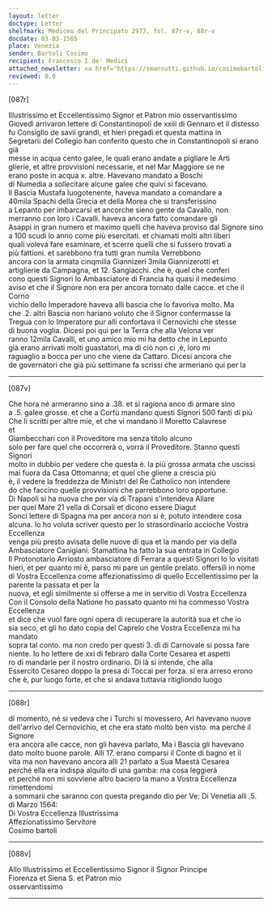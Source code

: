 ```yaml
---
layout: letter
doctype: Letter
shelfmark: Mediceo del Principato 2977, fol. 87r-v, 88r-v
docdate: 03-03-1565
place: Venezia
sender: Bartoli Cosimo
recipient: Francesco I de' Medici
attached_newsletter: <a href="https://smansutti.github.io/cosimobartoli/texts/3079_067,3079_068/">3079_067,3079_068</a>
reviewed: 0.0
---
```


[087r]  
  
  
Illustrissimo et Eccellentissimo Signor et Patron mio osservantissimo  
Giovedì arrivaron lettere di Constantinopoli de xxiii di Gennaro et il distesso  
fu Consiglio de savii grandi, et hieri pregadi et questa mattina in  
Segretarii del Collegio han conferito questo che in Constantinopoli si erano già  
messe in acqua cento galee, le quali erano andate a pigliare le Arti  
glierie, et altre provvisioni necessarie, et nel Mar Maggiore se ne  
erano poste in acqua x. altre. Havevano mandato a Boschi  
di Numedia a sollecitare alcune galee che quivi si facevano.  
Il Bascia Mustafa luogotenente, haveva mandato a comandare a  
40mila Spachi della Grecia et della Morea che si transferissino  
a Lepanto per imbarcarsi et ancorche sieno gente da Cavallo, non  
merranno con loro i Cavalli. haveva ancora fatto comandare gli  
Asappi in gran numero et maximo quelli che haveva proviso dal Signore sino  
a 100 scudi lo anno come più esercitati. et chiamati molti altri liberi  
quali voleva fare esaminare, et scerre quelli che si fussero trovati a  
più fattioni. et sarebbono fra tutti gran numila Verrebbono  
ancora con la armata cinqmilia Giannizeri 3mila Giannizerotti et  
artiglierie da Campagna, et 12. Sangiacchi. che è, quel che conferi  
cono questi Signori lo Ambasciatore di Francia ha quasi il medesimo  
aviso et che il Signore non era per ancora tornato dalle cacce. et che il Corno  
vichio dello Imperadore haveva alli bascia che lo favoriva molto. Ma  
che .2. altri Bascia non hariano voluto che il Signor confermasse la  
Tregua con lo Imperatore pur alli confortava il Cernovichi che stesse  
di buona voglia. Dicesi poi qui per la Terra che alla Velona ver  
ranno 12mila Cavalli, et uno amico mio mi ha detto che in Lepunto  
già erano arrivati molti guastatori, ma di ciò non ci ,è, loro mi  
raguaglio a bocca per uno che viene da Cattaro. Dicesi ancora che  
de governatori che già più settimane fa scrissi che armeriano qui per la  
  
---  

[087v]  
  
  
Che hora né armeranno sino a .38. et si ragiona anco di armare sino  
a .5. galee grosse. et che a Corfù mandano questi Signori 500 fanti di più  
Che li scritti per altre mie, et che vi mandano il Moretto Calavrese  
et  
Giambecchari con il Proveditore ma senza titolo alcuno  
solo per fare quel che occorrerà o, vorrà il Proveditore. Stanno questi Signori  
molto in dubbio per vedere che questa è. la più grossa armata che uscissi  
mai fuora da Casa Ottomanna; et quel che gliene a crescia più  
è, il vedere la freddezza de Ministri del Re Catholico non intendere  
do che faccino quelle provvisioni che parrebbono loro opportune.  
Di Napoli si ha nuova che per via di Trapani s'intendeva Aliare  
per quel Mare 21 vella di Corsali et dicono essere Diagut  
Sonci lettere di Spagna ma per ancora non si è, potuto intendere cosa  
alcuna. Io ho voluta scriver questo per lo strasordinario accioche Vostra Eccellenza  
venga più presto avisata delle nuove di qua et la mando per via della  
Ambasciatore Canigiani. Stamattina ha fatto la sua entrata in Collegio  
Il Protonotario Arriosto ambasciatore di Ferrara a questi Signori Io lo visitati  
hieri, et per quanto mi è, parso mi pare un gentile prelato. offersili in nome  
di Vostra Eccellenza come affezionatissimo di quello Eccellentissimo per la parente la passata et per la  
nuova, et egli similmente si offerse a me in servitio di Vostra Eccellenza  
Con il Consolo della Natione ho passato quanto mi ha commesso Vostra Eccellenza  
et dice che vuol fare ogni opera di recuperare la autorità sua et che io  
sia seco, et gli ho dato copia del Caprelo che Vostra Eccellenza mi ha mandato  
sopra tal conto. ma non credo per questi 3. dì di Carnovale si possa fare  
niente. Io ho lettere de xxi di febraro dalla Corte Cesarea et aspetti  
ro di mandarle per il nostro ordinario. Di là si intende, che alla  
Essercito Cesareo doppo la presa di Toccai per forza. si era arreso erono  
che è, pur luogo forte, et che si andava tuttavia ritigliondo luogo  
  
---  

[088r]  
  
  
di momento, né si vedeva che i Turchi si movessero, Ari havevano nuove  
dell'arrivo del Cernovichio, et che era stato molto ben visto. ma perché il Signore  
era ancora alle cacce, non gli haveva parlato, Ma i Bascia gli havevano  
dato molto buone parole. Alli 17. erano comparsi il Conte di bagno et il  
vita ma non havevano ancora alli 21 parlato a Sua Maestà Cesarea  
perché ella era indispa alquito di una gamba: ma cosa leggierà  
et perché non mi sovviene altro baciero la mano a Vostra Eccellenza rimettendomi  
a sommarii che saranno con questa pregando dio per Ve: Di Venetia alli .5.  
di Marzo 1564:  
Di Vostra Eccellenza Illustrissima  
Affezionatissimo Servitore  
Cosimo bartoli  
  
---  

[088v]  
  
  
Allo Illustrissimo et Eccellentissimo Signor il Signor Principe  
Fiorenza et Siena S. et Patron mio  
osservantissimo  
  
---  


